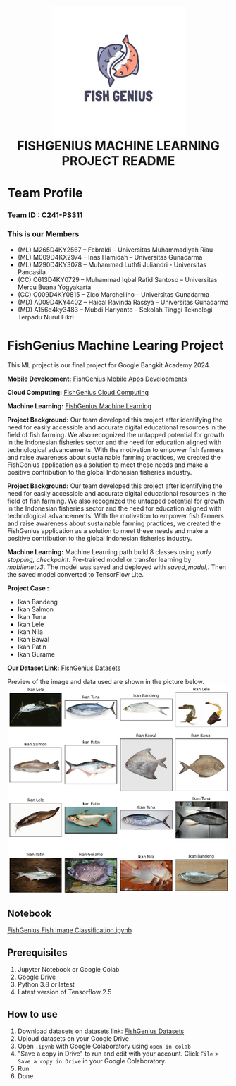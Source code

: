 <h1 align="center">
  <img align="center" src="https://github.com/zicomarchellino7/FishGenius/blob/c48faef7f9f5a4b28d1ad879f5d08cd5604bb98d/Machine%20Learning/images/Logo%20FishGenius.jpeg"  width="300"></img>
<br>
FISHGENIUS MACHINE LEARNING PROJECT README
</h1>
<div align="center">

</div>

# Team Profile

### Team ID : C241-PS311

### This is our Members

* (ML)  M265D4KY2567 – Febraldi – Universitas Muhammadiyah Riau
* (ML)  M009D4KX2974 – Inas Hamidah – Universitas Gunadarma
* (ML)  M290D4KY3078 – Muhammad Luthfi Juliandri - Universitas Pancasila
* (CC) C613D4KY0729 – Muhammad Iqbal Rafid Santoso – Universitas Mercu Buana Yogyakarta
* (CC) C009D4KY0815 – Zico Marchellino – Universitas Gunadarma
* (MD) A009D4KY4402 – Haical Ravinda Rassya – Universitas Gunadarma
* (MD) A156d4ky3483 – Mubdi Hariyanto – Sekolah Tinggi Teknologi Terpadu Nurul Fikri 

# FishGenius Machine Learing Project
This ML project is our final project for Google Bangkit Academy 2024.

**Mobile Development:**
<a href="https://github.com/zicomarchellino7/FishGenius/tree/a8459c2fe7f8f91c5c1e6cac1996208444cf3627/Mobile%20Development">FishGenius Mobile Apps Developments</a>

**Cloud Computing:**
<a href="https://github.com/zicomarchellino7/FishGenius/tree/main/Cloud%20Computing">FishGenius Cloud Computing</a>

**Machine Learning:**
<a href="https://github.com/zicomarchellino7/FishGenius/tree/d8f1e3f9c8119dd564db857c210dd4edd4381fc6/Machine%20Learning">FishGenius Machine Learning</a>

**Project Background:**
Our team developed this project after identifying the need for easily accessible and accurate digital educational resources in the field of fish farming. We also recognized the untapped potential for growth in the Indonesian fisheries sector and the need for education aligned with technological advancements. With the motivation to empower fish farmers and raise awareness about sustainable farming practices, we created the FishGenius application as a solution to meet these needs and make a positive contribution to the global Indonesian fisheries industry.


**Project Background:**
Our team developed this project after identifying the need for easily accessible and accurate digital educational resources in the field of fish farming. We also recognized the untapped potential for growth in the Indonesian fisheries sector and the need for education aligned with technological advancements. With the motivation to empower fish farmers and raise awareness about sustainable farming practices, we created the FishGenius application as a solution to meet these needs and make a positive contribution to the global Indonesian fisheries industry.


**Machine Learning:** 
Machine Learning path build 8 classes using *early stopping, checkpoint*. Pre-trained model or transfer learning by *mobilenetv3*. The model was saved and deployed with *saved_model,*. Then the saved model converted to TensorFlow Lite.

**Project Case :**
- Ikan Bandeng
- Ikan Salmon
- Ikan Tuna
- Ikan Lele
- Ikan Nila
- Ikan Bawal
- Ikan Patin
- Ikan Gurame

**Our Dataset Link:**
<a href="https://github.com/zicomarchellino7/FishGenius/tree/02781d2b7c67efcf5028eece3de8f0e92ade16f0/Machine%20Learning/datasets">FishGenius Datasets</a>


Preview of the image and data used are shown in the picture below.
<img align="center" src="https://github.com/zicomarchellino7/FishGenius/blob/942068316d406a60ade6104f1533c858116386db/Machine%20Learning/images/Ikan.png"></img>

## Notebook
<a href="https://github.com/zicomarchellino7/FishGenius/blob/c48faef7f9f5a4b28d1ad879f5d08cd5604bb98d/Machine%20Learning/FishGenius%20Fish%20Image%20Classification.ipynb">FishGenius Fish Image Classification.ipynb
</a>



## Prerequisites
1. Jupyter Notebook or Google Colab
2. Google Drive
3. Python 3.8 or latest
4. Latest version of Tensorflow 2.5 

## How to use
1. Download datasets on datasets link: <a href="https://github.com/zicomarchellino7/FishGenius/tree/e76b1d536d6cb40f3ac9501b1a267f0ecfc0be78/Machine%20Learning/datasets">FishGenius Datasets</a>
2. Uploud datasets on your Google Drive
3. Open `.ipynb` with Google Colaboratory using `open in colab`
4. "Save a copy in Drive" to run and edit with your account. Click `File` > `Save a copy in Drive` in your Google Colaboratory.
5. Run
6. Done
